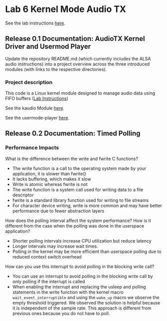 # Lab 6 Kernel Mode Audio TX


See the lab instructions [here](LabInstructions.md).


## Release 0.1 Documentation: AudioTX Kernel Driver and Usermod Player


Update the repository README.md (which currently includes the ALSA audio instructions) into a project overview across the three introduced modules (with links to the respective directories).





### Project description
This code is a Linux kernel module designed to manage audio data using FIFO buffers ([Lab Instructions](LabInstructions.md))

See the kaudio Module [here](/kaudio/README.md).

See the usermode-player [here](/kaudio/usermode-player/README.md).




## Release 0.2 Documentation: Timed Polling


### Performance Impacts
What is the difference between the write and fwrite C functions? 

- The write function is a call to the operating system made by your application, it is slower than fwrite()
- It lacks buffering, which makes it slow
- Write is atomic whereas fwrite is not
- The write function is a system call used for writing data to a file descriptor
- fwrite is a standard library function used for writing to file streams
- For character device writing, write is more common and may have better performance due to fewer abstraction layers


How does the polling interval affect the system performance? How is it different from the case when the polling was done in the userspace application?

- Shorter polling intervals increase CPU utilization but reduce latency
- Longer intervals may increase wait times. 
- Polling in the kernel may be more efficient than userspace polling due to reduced context switch overhead


How can you use this interrupt to avoid polling in the blocking write call?

- You can use an interrupt to avoid polling in the blocking write call by only polling if the interrupt is called
- When enabling the interrupt and replacing the usleep and polling statements in the write function with the kernel macro `wait_event_interruptible` and using the `wake_up` macro we observe the empty threshold triggered. We observed the solution is helpful because it is independent of the sample rate. This approach is different from previous ones because you do not have to poll. 




